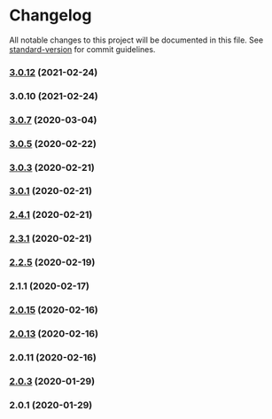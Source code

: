 # Changelog

All notable changes to this project will be documented in this file. See [standard-version](https://github.com/conventional-changelog/standard-version) for commit guidelines.

### [3.0.12](https://github.com/deliriumproducts/aumo/compare/v3.0.10...v3.0.12) (2021-02-24)



### 3.0.10 (2021-02-24)



### [3.0.7](https://github.com/deliriumproducts/aumo/compare/v2.1.1...v3.0.7) (2020-03-04)



### [3.0.5](https://github.com/deliriumproducts/aumo/compare/v3.0.3...v3.0.5) (2020-02-22)



### [3.0.3](https://github.com/deliriumproducts/aumo/compare/v2.3.1...v3.0.3) (2020-02-21)



### [3.0.1](https://github.com/deliriumproducts/aumo/compare/v2.4.1...v3.0.1) (2020-02-21)



### [2.4.1](https://github.com/deliriumproducts/aumo/compare/v2.2.5...v2.4.1) (2020-02-21)



### [2.3.1](https://github.com/deliriumproducts/aumo/compare/v2.0.15...v2.3.1) (2020-02-21)



### [2.2.5](https://github.com/deliriumproducts/aumo/compare/v2.0.3...v2.2.5) (2020-02-19)



### 2.1.1 (2020-02-17)



### [2.0.15](https://github.com/deliriumproducts/aumo/compare/v2.0.13...v2.0.15) (2020-02-16)



### [2.0.13](https://github.com/deliriumproducts/aumo/compare/v2.0.11...v2.0.13) (2020-02-16)



### 2.0.11 (2020-02-16)



### [2.0.3](https://github.com/deliriumproducts/aumo/compare/v2.0.1...v2.0.3) (2020-01-29)



### 2.0.1 (2020-01-29)
